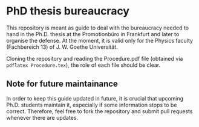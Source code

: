 PhD thesis bureaucracy
======================

This repository is meant as guide to deal with the bureaucracy
needed to hand in the Ph.D. thesis at the Promotionbüro in Frankfurt
and later to organise the defense.
At the moment, it is valid only for the Physics faculty (Fachbereich 13)
of J. W. Goethe Universität.

Cloning the repository and reading the Procedure.pdf file (obtained
via `pdflatex Procedure.tex`), the role of each file should be clear.

Note for future maintainance
----------------------------

In order to keep this guide updated in future, it is crucial that upcoming
Ph.D. students maintain it, especially if some information stops to be
correct. Therefore, feel free to fork the repository and submit pull requests
whenever there are updates.

